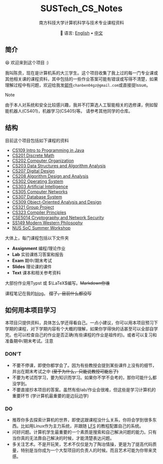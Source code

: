<div align="center">

# SUSTech_CS_Notes

南方科技大学计算机科学与技术专业课程资料

:book: 语言: <a href="https://github.com/chanbengz/SUSTech_CS_Notes/blob/master/README.md">English</a> • <a href="https://github.com/chanbengz/SUSTech_CS_Notes/blob/main/README_ZH.md">中文</a> 

</div>

## 简介

:laughing: 欢迎来到这个项目 :)

我叫陈贲，现在是计算机系的大三学生。这个项目收集了我上过的每一门专业课或其他相关课的课程资料，其中包括的一些作业答案可能有错误或写得不清楚，如果理解过程中有问题，欢迎给我发[邮件](mailto:chanben04gz@gmail.com)`chanben04gz@gmail.com`或直接提Issue。

> [!NOTE] 
> 由于本人对系统和安全比较感兴趣，我并不打算选人工智能相关的选修课，例如智能机器人(CS401)，机器学习(CS405)等。 请参考其他同学的仓库。

## 结构

目前这个项目包括如下课程的资料
- [CS109 Intro to Programming in Java](./CS109%20Intro2Programming%20in%20Java)
- [CS201 Discrete Math](./CS201%20Discrete%20Math)
- [CS202 Computer Organization](./CS202%20Computer%20Organization)
- [CS203 Data Structures and Algorithm Analysis](./CS203%20Data%20Structures%20and%20Algorithm%20Analysis)
- [CS207 Digital Design](./CS207%20Digital%20Design)
- [CS208 Algorithm Design and Analysis](./CS208%20Algorithm%20Design%20and%20Analysis)
- [CS302 Operating System](./CS302%20Operating%20System)
- [CS303 Artificial Intelligence](./CS303%20Artificial%20Intelligence)
- [CS305 Computer Networks](./CS305%20Computer%20Networks)
- [CS307 Database System](./CS307%20Database%20System)
- [CS309 Object-Oriented Analysis and Design](./CS309%20Object-Oriented%20Analysis%20and%20Design)
- [CS321 Group Project](./CS321%20Group%20Project)
- [CS323 Compiler Principles](./CS323%20Compiler%20Principles)
- [CSE5014 Cryptography and Network Security](./CSE5014%20Cryptography%20and%20Network%20Security)
- [SS149 Modern Western Philosophy](./SS149%20Modern%20Western%20Philosophy/)
- [NUS SoC Summer Workshop](./NUS%20SWS%202024)

大体上，每门课程包括以下文件夹
- **Assignment** 编程/理论作业
- **Lab** 实验课练习答案和报告
- **Exam** 期中/期末考试
- **Slides** 理论课的课件
- **Text** 课本和相关参考资料

大部份作业用Typst 或 $\LaTeX$编写。~~Markdown你谁~~

课程笔记在我的[blog](https://chanbengz.github.io)。 ~~摆了，目前什么都没写~~

## 如何用本项目学习
本项目只提供资料，具体怎么学还得看自己。一点小建议，你可以用本项目预习下学期的课程，对下学期内容有个大概的理解，如果你学得快的话甚至可以全部自学完。也可以检查自己的作业是否正确(有些课程的作业是祖传的)。或者可以复习和准备期中/期末考试。注意

### DON'T
- 不要不停课，即使你都学会了。因为有些教授会提到某些课件上没有的细节，并出在期末考试之中 ~~(至于为什么，只能说教授可能忘了)~~
- 不要为考试而学习，要为知识而学习。如果你不学不会考的，那你可能什么都没学到。
- 不要直接抄本项目的答案。虽然有些lab/作业会很难，但这些是学习计算机的重要环节 (学计算机最重要的是边玩边学)

### DO
- 推荐你多去探索计算机的世界，即使这跟课程没什么关系，你将会学到很多东西。比如用Linux作为主力系统，并跟随 [LFS](https://www.linuxfromscratch.org/) 的教程配置自己的系统。
- 问好问题。计算机学生最重要的一个素质是搜索和自己解决问题的能力。只有当你真的无法靠自己解决的时候，才能清楚表达问题。
- 多关注艺术。不是开玩笑，艺术不仅仅是为了陶冶情操，更是为了提高代码质量，特别是当你成为一个大型项目的负责人的时候。而且艺术可能为你带来灵感。

